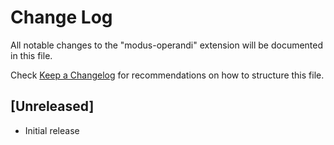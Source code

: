 # Change Log

All notable changes to the "modus-operandi" extension will be documented in this file.

Check [Keep a Changelog](http://keepachangelog.com/) for recommendations on how to structure this file.

## [Unreleased]

- Initial release
